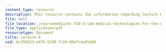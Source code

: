 ```yaml
---
content_type: resource
description: This resource contains the information regarding lecture 6.
file: null
file_location: /coursemedia/ec-710-d-lab-medical-technologies-for-the-developing-world-spring-2010/bc35b623e4fb51d87c2d89a7caad1a68_MITEC_710S10_lecture6.pdf
file_type: application/pdf
resourcetype: Document
title: Lecture 6
uid: bc35b623-e4fb-51d8-7c2d-89a7caad1a68
---
```

